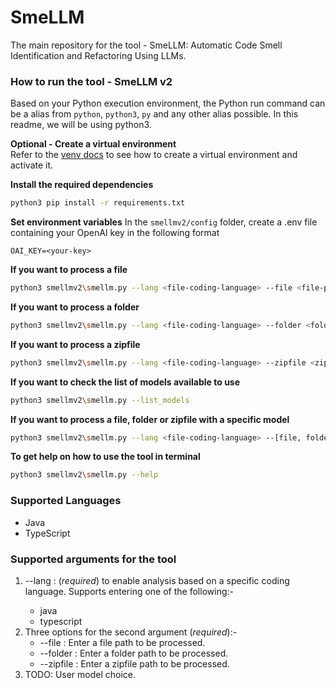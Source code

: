 # SmeLLM
The main repository for the tool - SmeLLM: Automatic Code Smell Identification and Refactoring Using LLMs.

### How to run the tool - SmeLLM v2

Based on your Python execution environment, the Python run command can be a alias from `python`, `python3`, `py` and any other alias possible. In this readme, we will be using python3.

**Optional - Create a virtual environment** \
Refer to the [venv docs](https://docs.python.org/3/library/venv.html) to see how to create a virtual environment and activate it.

**Install the required dependencies**
```bash
python3 pip install -r requirements.txt
```

**Set environment variables**
In the `smellmv2/config` folder, create a .env file containing your OpenAI key in the following format
```
OAI_KEY=<your-key>
```

**If you want to process a file**
```bash
python3 smellmv2\smellm.py --lang <file-coding-language> --file <file-path>
```

**If you want to process a folder**
```bash
python3 smellmv2\smellm.py --lang <file-coding-language> --folder <folder-path>
```

**If you want to process a zipfile**
```bash
python3 smellmv2\smellm.py --lang <file-coding-language> --zipfile <zipfile-path>
```

**If you want to check the list of models available to use**
```bash
python3 smellmv2\smellm.py --list_models
```

**If you want to process a file, folder or zipfile with a specific model**
```bash
python3 smellmv2\smellm.py --lang <file-coding-language> --[file, folder, zipfile] <path> --model <model-name>
```

**To get help on how to use the tool in terminal**

```bash
python3 smellmv2\smellm.py --help
```

### Supported Languages
- Java
- TypeScript

### Supported arguments for the tool
1. --lang <language>: (*required*) to enable analysis based on a specific coding language. Supports entering one of the following:-
    - java
    - typescript
2. Three options for the second argument (*required*):-
    - --file <file-path>: Enter a file path to be processed.
    - --folder <folder-path>: Enter a folder path to be processed.
    - --zipfile <zipfile-path>: Enter a zipfile path to be processed.
3. TODO: User model choice.